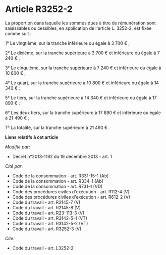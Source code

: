 # Article R3252-2

La proportion dans laquelle les sommes dues à titre de rémunération sont saisissables ou cessibles, en application de
l'article L. 3252-2, est fixée comme suit : 

1° Le vingtième, sur la tranche inférieure ou égale à 3 700 € ; 

2° Le dixième, sur la tranche supérieure à 3 700 € et inférieure ou égale à 7 240 € ; 

3° Le cinquième, sur la tranche supérieure à 7 240 € et inférieure ou égale à 10 800 € ; 

4° Le quart, sur la tranche supérieure à 10 800 € et inférieure ou égale à 14 340 € ; 

5° Le tiers, sur la tranche supérieure à 14 340 € et inférieure ou égale à 17 890 € ; 

6° Les deux tiers, sur la tranche supérieure à 17 890 € et inférieure ou égale à 21 490 € ; 

7° La totalité, sur la tranche supérieure à 21 490 €.

**Liens relatifs à cet article**

_Modifié par_:

  - Décret n°2013-1192 du 19 décembre 2013 - art. 1

_Cité par_:

  - Code de la consommation - art. R331-15-1 (Ab)
  - Code de la consommation - art. R334-1 (Ab)
  - Code de la consommation - art. R731-1 (VD)
  - Code des procédures civiles d'exécution - art. R112-4 (V)
  - Code des procédures civiles d'exécution - art. R612-2 (V)
  - Code du travail - art. R2145-7 (V)
  - Code du travail - art. R2145-8 (V)
  - Code du travail - art. R23-113-3 (V)
  - Code du travail - art. R3142-5-1 (VT)
  - Code du travail - art. R3142-5-2 (VT)
  - Code du travail - art. R3252-3 (V)

_Cite_:

  - Code du travail - art. L3252-2
